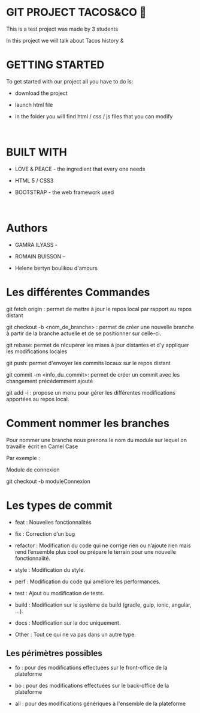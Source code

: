 # GIT PROJECT TACOS&CO 🌮

This is a test project was made by 3 students  

In this project we will talk about Tacos history &  


# GETTING STARTED 

To get started with our project all you have to do is:   

+ download the project  

+ launch html file  

+ in the folder you will find html / css / js files that you can modify  

  

# BUILT WITH 

- LOVE & PEACE - the ingredient that every one needs 

- HTML 5 / CSS3  

- BOOTSTRAP - the web framework used 

  

# Authors 

- GAMRA ILYASS -  

- ROMAIN BUISSON –  

- Helene bertyn boulikou d'amours 

 

# Les différentes Commandes 

git fetch origin : permet de mettre à jour le repos local par rapport au repos distant 

git checkout -b <nom_de_branche> : permet de créer une nouvelle branche à partir de la branche actuelle et de se positionner sur celle-ci. 

git rebase: permet de récupérer les mises à jour distantes et d'y appliquer les modifications locales 

git push: permet d'envoyer les commits locaux sur le repos distant 

git commit -m <info_du_commit>: permet de créer un commit avec les changement précédemment ajouté 

git add -i : propose un menu pour gérer les différentes modifications apportées au repos local. 

 

# Comment nommer les branches 

Pour nommer une branche nous prenons le nom du module sur lequel on travaille  écrit en Camel Case  

Par exemple :  

Module de connexion   

git checkout -b moduleConnexion  

 

# Les types de commit  

- feat : Nouvelles fonctionnalités 

- fix : Correction d’un bug 

- refactor : Modification du code qui ne corrige rien ou n’ajoute rien mais rend l’ensemble plus cool ou prépare le terrain pour une nouvelle fonctionnalité. 

- style : Modification du style. 

- perf : Modification du code qui améliore les performances. 

- test : Ajout ou modification de tests. 

- build : Modification sur le système de build (gradle, gulp, ionic, angular, ...). 

- docs : Modification sur la doc uniquement. 

- Other : Tout ce qui ne va pas dans un autre type. 

## Les périmètres possibles 

- fo : pour des modifications effectuées sur le front-office de la plateforme 

- bo : pour des modifications effectuées sur le back-office de la plateforme 

- all : pour des modifications génériques à l'ensemble de la plateforme 
  